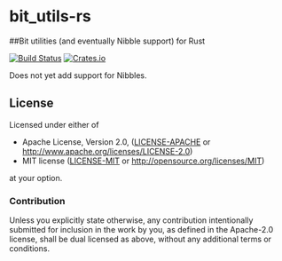 # bit_utils-rs
##Bit utilities (and eventually Nibble support) for Rust

[![Build Status](https://travis-ci.org/Techern/bit_utils-rs.svg?branch=master)](https://travis-ci.org/Techern/bit_utils-rs)  [![Crates.io](https://img.shields.io/crates/v/bit_utils.svg)](https://crates.io/crates/bit_utils)

Does not yet add support for Nibbles.


## License

Licensed under either of

 * Apache License, Version 2.0, ([LICENSE-APACHE](LICENSE-APACHE) or http://www.apache.org/licenses/LICENSE-2.0)
 * MIT license ([LICENSE-MIT](LICENSE-MIT) or http://opensource.org/licenses/MIT)

at your option.

### Contribution

Unless you explicitly state otherwise, any contribution intentionally
submitted for inclusion in the work by you, as defined in the Apache-2.0
license, shall be dual licensed as above, without any additional terms or
conditions.
